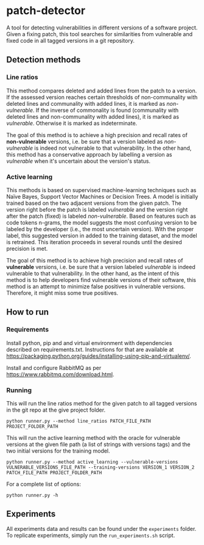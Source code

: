 # patch-detector

A tool for detecting vulnerabilities in different versions of a software project. Given a fixing patch, this tool searches for similarities from vulnerable and fixed code in all tagged versions in a git repository.

## Detection methods

### Line ratios

This method compares deleted and added lines from the patch to a version. If the assessed version reaches certain thresholds of non-communality with deleted lines and communality with added lines, it is marked as _non-vulnerable_. If the inverse of commonality is found (communality with deleted lines and non-communality with added lines), it is marked as _vulnerable_. Otherwise it is marked as indeterminate. 

The goal of this method is to achieve a high precision and recall rates of __non-vulnerable__ versions, i.e. be sure that a version labeled as _non-vulnerable_ is indeed not vulnerable to that vulnerability. In the other hand, this method has a conservative approach by labelling a version as _vulnerable_ when it's uncertain about the version's status.

### Active learning

This methods is based on supervised machine-learning techniques such as Naïve Bayes, Support Vector Machines or Decision Trees. A model is initially trained based on the two adjacent versions from the given patch. The version right before the patch is labeled _vulnerable_ and the version right after the patch (fixed) is labeled _non-vulnerable_. Based on features such as code tokens n-grams, the model suggests the most confusing version to be labeled by the developer (i.e., the most uncertain version). With the proper label, this suggested version in added to the training dataset, and the model is retrained. This iteration proceeds in several rounds until the desired precision is met.

The goal of this method is to achieve high precision and recall rates of __vulnerable__ versions, i.e. be sure that a version labeled _vulnerable_ is indeed vulnerable to that vulnerability. In the other hand, as the intent of this method is to help developers find vulnerable versions of their software, this method is an attempt to minimize false positives in vulnerable versions. Therefore, it might miss some true positives.

## How to run

### Requirements

Install python, pip and and virtual environment with dependencies described on requirements.txt. Instructions for that are available at
https://packaging.python.org/guides/installing-using-pip-and-virtualenv/.

Install and configure RabbitMQ as per https://www.rabbitmq.com/download.html.

### Running

This will run the line ratios method for the given patch to all tagged versions in the git repo at the give project folder.

```console
python runner.py --method line_ratios PATCH_FILE_PATH PROJECT_FOLDER_PATH
```

This will run the active learning method with the oracle for vulnerable versions at the given file path (a list of strings with versions tags) and the two initial versions for the training model.

```console
python runner.py --method active_learning --vulnerable-versions VULNERABLE_VERSIONS_FILE_PATH --training-versions VERSION_1 VERSION_2 PATCH_FILE_PATH PROJECT_FOLDER_PATH
```

For a complete list of options:

```console
python runner.py -h
```

## Experiments

All experiments data and results can be found under the `experiments` folder. To replicate experiments, simply run the `run_experiments.sh` script.

